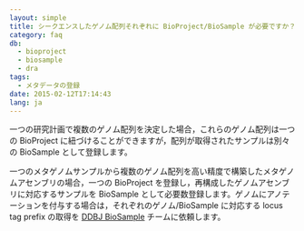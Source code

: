 ```yaml
---
layout: simple
title: シークエンスしたゲノム配列それぞれに BioProject/BioSample が必要ですか？
category: faq
db:
  - bioproject
  - biosample
  - dra
tags: 
  - メタデータの登録
date: 2015-02-12T17:14:43
lang: ja
---
```


一つの研究計画で複数のゲノム配列を決定した場合，これらのゲノム配列は一つの BioProject
に紐づけることができますが，配列が取得されたサンプルは別々の
BioSample として登録します。

一つのメタゲノムサンプルから複数のゲノム配列を高い精度で構築したメタゲノムアセンブリの場合，一つの BioProject
を登録し，再構成したゲノムアセンブリに対応するサンプルを BioSample
として必要数登録します。ゲノムにアノテーションを付与する場合は，それぞれのゲノム/BioSample
に対応する locus tag prefix の取得を [DDBJ BioSample](/contact-ddbj.html)
チームに依頼します。
